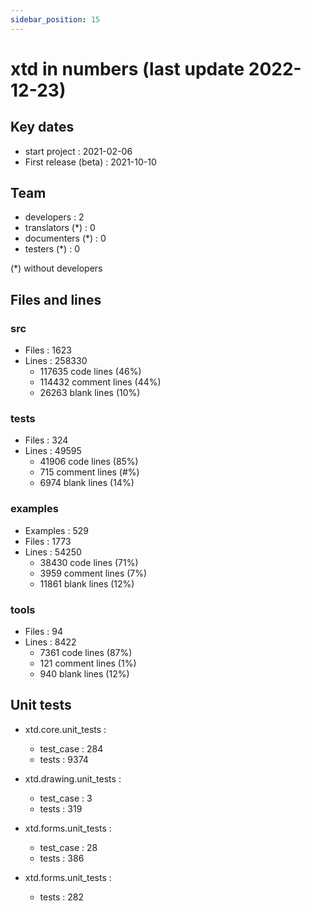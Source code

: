 ```yaml
---
sidebar_position: 15
---
```


# xtd in numbers (last update 2022-12-23)

## Key dates

* start project : 2021-02-06
* First release (beta) : 2021-10-10

## Team

* developers : 2
* translators (*) : 0
* documenters (*) : 0
* testers (*) : 0

(*) without developers

## Files and lines

### src

* Files : 1623
* Lines : 258330
  * 117635 code lines (46%)
  * 114432 comment lines (44%)
  *  26263 blank lines (10%)

### tests

* Files : 324
* Lines : 49595
  * 41906 code lines (85%)
  *   715 comment lines (#%)
  *  6974 blank lines (14%)

### examples

* Examples : 529
* Files : 1773
* Lines : 54250
  * 38430 code lines (71%)
  *  3959 comment lines (7%)
  * 11861 blank lines (12%)

### tools

* Files : 94
* Lines : 8422
  * 7361 code lines (87%)
  *  121 comment lines (1%)
  *  940 blank lines (12%)
  
## Unit tests

* xtd.core.unit_tests : 
   * test_case : 284
   * tests : 9374
   
* xtd.drawing.unit_tests : 
   * test_case : 3
   * tests : 319
   
* xtd.forms.unit_tests : 
   * test_case : 28
   * tests : 386
   
* xtd.forms.unit_tests : 
   * tests : 282

